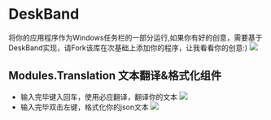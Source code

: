 # DeskBand
将你的应用程序作为Windows任务栏的一部分运行,如果你有好的创意，需要基于DeskBand实现，请Fork该库在次基础上添加你的程序，让我看看你的创意:)
![](https://i.loli.net/2021/04/26/BqTtgeuXQpEO54J.png)
## Modules.Translation 文本翻译&格式化组件
* 输入完毕键入回车，使用必应翻译，翻译你的文本
![](https://i.loli.net/2021/04/27/v62KCLaexoAPZOU.png)
* 输入完毕双击左键，格式化你的json文本
![](https://i.loli.net/2021/04/27/12IqV964Ht3FbvS.png)
